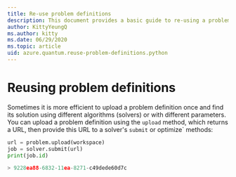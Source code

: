 ```yaml
---
title: Re-use problem definitions
description: This document provides a basic guide to re-using a problem definition when solving problems in Azure Quantum using Python.
author: KittyYeungQ
ms.author: kitty
ms.date: 06/29/2020
ms.topic: article
uid: azure.quantum.reuse-problem-definitions.python
---
```


# Reusing problem definitions

Sometimes it is more efficient to upload a problem definition once and find its solution using different algorithms (solvers) or with different parameters. You can upload a problem definition using the `upload` method, which returns a URL, then provide this URL to a solver's `submit` or optimize` methods:

```py
url = problem.upload(workspace)
job = solver.submit(url)
print(job.id)

> 9228ea88-6832-11ea-8271-c49dede60d7c
```